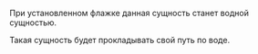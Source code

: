 При установленном флажке данная сущность станет водной сущностью.

Такая сущность будет прокладывать свой путь по воде.